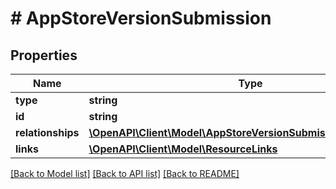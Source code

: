 # # AppStoreVersionSubmission

## Properties

Name | Type | Description | Notes
------------ | ------------- | ------------- | -------------
**type** | **string** |  | 
**id** | **string** |  | 
**relationships** | [**\OpenAPI\Client\Model\AppStoreVersionSubmissionRelationships**](AppStoreVersionSubmissionRelationships.md) |  | [optional] 
**links** | [**\OpenAPI\Client\Model\ResourceLinks**](ResourceLinks.md) |  | 

[[Back to Model list]](../../README.md#documentation-for-models) [[Back to API list]](../../README.md#documentation-for-api-endpoints) [[Back to README]](../../README.md)


